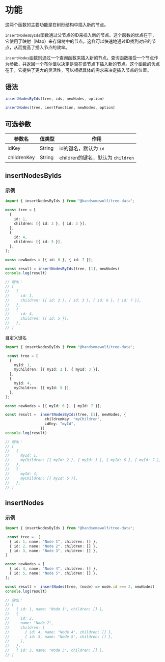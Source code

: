 # 功能

这两个函数的主要功能是在树形结构中插入新的节点。

`insertNodesByIds`函数通过父节点的ID来插入新的节点。这个函数的优点在于，它使用了映射（Map）来存储树中的节点，这样可以快速地通过ID找到对应的节点，从而提高了插入节点的效率。

`insertNodes`函数则通过一个查询函数来插入新的节点。查询函数接受一个节点作为参数，并返回一个布尔值以决定是否在该节点下插入新的节点。这个函数的优点在于，它提供了更大的灵活性，可以根据具体的需求来决定插入节点的位置。

## 语法

```TypeScript
insertNodesByIds(tree, ids, newNodes, option)

insertNodes(tree, inertFunction, newNodes, option)
```

## 可选参数
| 参数名 | 值类型 | 作用 |
| --- | --- | --- |
| idKey | String | id的键名，默认为 `id` |
| childrenKey | String | children的键名，默认为 `children` |

## insertNodesByIds

### 示例

```TypeScript
import { insertNodesByIds } from "@handsomewolf/tree-data";

const tree = [
  {
    id: 1,
    children: [{ id: 2 }, { id: 3 }],
  },
  {
    id: 4,
    children: [{ id: 5 }],
  },
];

const newNodes = [{ id: 6 }, { id: 7 }];

const result = insertNodesByIds(tree, [1], newNodes)
console.log(result)

// 输出：
// [
//   {
//     id: 1,
//     children: [{ id: 2 }, { id: 3 }, { id: 6 }, { id: 7 }],
//   },
//   {
//     id: 4,
//     children: [{ id: 5 }],
//   },
// ]

```

自定义键名

```TypeScript
import { insertNodesByIds } from "@handsomewolf/tree-data";

 const tree = [
  {
    myId: 1,
    myChildren: [{ myId: 2 }, { myId: 3 }],
  },
  {
    myId: 4,
    myChildren: [{ myId: 5 }],
  },
];

const newNodes = [{ myId: 6 }, { myId: 7 }];

const result =  insertNodesByIds(tree, [1], newNodes, {
                  childrenKey: "myChildren",
                  idKey: "myId",
                })
console.log(result)

// 输出：
// [
//   {
//     myId: 1,
//     myChildren: [{ myId: 2 }, { myId: 3 }, { myId: 6 }, { myId: 7 }],
//   },
//   {
//     myId: 4,
//     myChildren: [{ myId: 5 }],
//   },
// ]

```



## insertNodes

### 示例

```TypeScript
import { insertNodesByIds } from "@handsomewolf/tree-data";

 const tree =  [
  { id: 1, name: "Node 1", children: [] },
  { id: 2, name: "Node 2", children: [] },
  { id: 3, name: "Node 3", children: [] },
]

const newNodes = [
  { id: 4, name: "Node 4", children: [] },
  { id: 5, name: "Node 5", children: [] },
];

const result =  insertNodes(tree, (node) => node.id === 2, newNodes)
console.log(result)

// 输出：
// [
//   { id: 1, name: "Node 1", children: [] },
//   {
//     id: 2,
//     name: "Node 2",
//     children: [
//       { id: 4, name: "Node 4", children: [] },
//       { id: 5, name: "Node 5", children: [] },
//     ],
//   },
//   { id: 3, name: "Node 3", children: [] },
// ]

```
